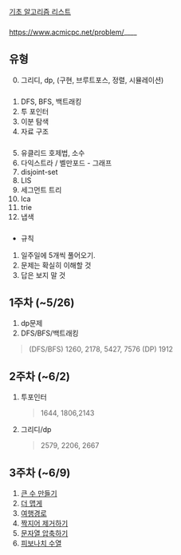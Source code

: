 [기초 알고리즘 리스트](https://code.plus/course/32)
###
https://www.acmicpc.net/problem/____

###
## 유형
0. 그리디, dp, (구현, 브루트포스, 정렬, 시뮬레이션)
###
1. DFS, BFS, 백트래킹
2. 투 포인터
3. 이분 탐색
4. 자료 구조
###
5. 유클리드 호제법, 소수
6. 다익스트라 / 벨만포드 - 그래프
7. disjoint-set
8. LIS
9. 세그먼트 트리
10. lca
11. trie
12. 냅색
###
* 규칙
1. 일주일에 5개씩 풀어오기.
2. 문제는 확실히 이해할 것
3. 답은 보지 말 것
  

## 1주차 (~5/26)
1. dp문제
2. DFS/BFS/백트래킹
> (DFS/BFS) 1260, 2178, 5427, 7576
> (DP) 1912


## 2주차 (~6/2)
1. 투포인터
   >1644, 1806,2143
2. 그리디/dp
   > 2579, 2206, 2667


## 3주차 (~6/9)
1. [큰 수 만들기](https://programmers.co.kr/learn/challenges)
2. [더 맵게](https://programmers.co.kr/learn/courses/30/lessons/42626)
3. [여행경로](https://programmers.co.kr/learn/courses/30/lessons/43164)
4. [짝지어 제거하기](https://programmers.co.kr/learn/courses/30/lessons/12973)
5. [문자열 압축하기](https://programmers.co.kr/learn/courses/30/lessons/60057)
6. [피보나치 수열](https://programmers.co.kr/learn/courses/30/lessons/12945)
   